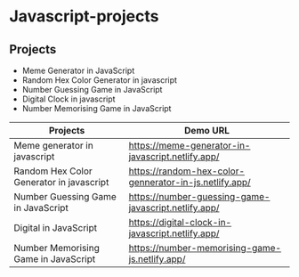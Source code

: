 # Javascript-projects


## Projects

- Meme Generator in JavaScript
- Random Hex Color Generator in javascript
- Number Guessing Game in JavaScript
- Digital Clock in javascript
- Number Memorising Game in JavaScript




| Projects | Demo URL |
| ------ | ------ |
| Meme generator in javascript | https://meme-generator-in-javascript.netlify.app/ |
| Random Hex Color Generator in javascript | https://random-hex-color-gennerator-in-js.netlify.app/ |
| Number Guessing Game in JavaScript | https://number-guessing-game-javascript.netlify.app/ |
| Digital in JavaScript | https://digital-clock-in-javascript.netlify.app/ |
| Number Memorising Game in JavaScript | https://number-memorising-game-js.netlify.app/ |


